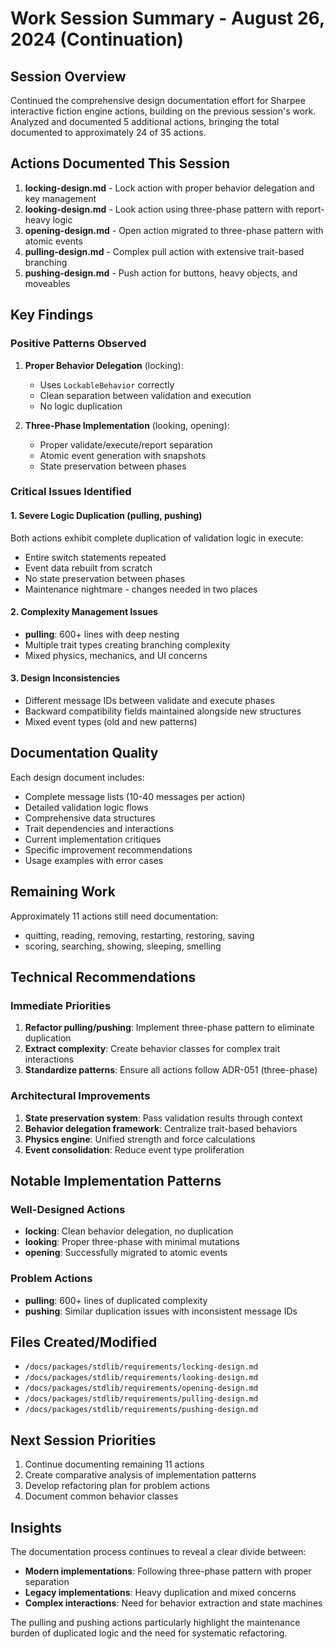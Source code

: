 # Work Session Summary - August 26, 2024 (Continuation)

## Session Overview
Continued the comprehensive design documentation effort for Sharpee interactive fiction engine actions, building on the previous session's work. Analyzed and documented 5 additional actions, bringing the total documented to approximately 24 of 35 actions.

## Actions Documented This Session
1. **locking-design.md** - Lock action with proper behavior delegation and key management
2. **looking-design.md** - Look action using three-phase pattern with report-heavy logic
3. **opening-design.md** - Open action migrated to three-phase pattern with atomic events
4. **pulling-design.md** - Complex pull action with extensive trait-based branching
5. **pushing-design.md** - Push action for buttons, heavy objects, and moveables

## Key Findings

### Positive Patterns Observed
1. **Proper Behavior Delegation** (locking):
   - Uses `LockableBehavior` correctly
   - Clean separation between validation and execution
   - No logic duplication

2. **Three-Phase Implementation** (looking, opening):
   - Proper validate/execute/report separation
   - Atomic event generation with snapshots
   - State preservation between phases

### Critical Issues Identified

#### 1. Severe Logic Duplication (pulling, pushing)
Both actions exhibit complete duplication of validation logic in execute:
- Entire switch statements repeated
- Event data rebuilt from scratch
- No state preservation between phases
- Maintenance nightmare - changes needed in two places

#### 2. Complexity Management Issues
- **pulling**: 600+ lines with deep nesting
- Multiple trait types creating branching complexity
- Mixed physics, mechanics, and UI concerns

#### 3. Design Inconsistencies
- Different message IDs between validate and execute phases
- Backward compatibility fields maintained alongside new structures
- Mixed event types (old and new patterns)

## Documentation Quality
Each design document includes:
- Complete message lists (10-40 messages per action)
- Detailed validation logic flows
- Comprehensive data structures
- Trait dependencies and interactions
- Current implementation critiques
- Specific improvement recommendations
- Usage examples with error cases

## Remaining Work
Approximately 11 actions still need documentation:
- quitting, reading, removing, restarting, restoring, saving
- scoring, searching, showing, sleeping, smelling

## Technical Recommendations

### Immediate Priorities
1. **Refactor pulling/pushing**: Implement three-phase pattern to eliminate duplication
2. **Extract complexity**: Create behavior classes for complex trait interactions
3. **Standardize patterns**: Ensure all actions follow ADR-051 (three-phase)

### Architectural Improvements
1. **State preservation system**: Pass validation results through context
2. **Behavior delegation framework**: Centralize trait-based behaviors
3. **Physics engine**: Unified strength and force calculations
4. **Event consolidation**: Reduce event type proliferation

## Notable Implementation Patterns

### Well-Designed Actions
- **locking**: Clean behavior delegation, no duplication
- **looking**: Proper three-phase with minimal mutations
- **opening**: Successfully migrated to atomic events

### Problem Actions
- **pulling**: 600+ lines of duplicated complexity
- **pushing**: Similar duplication issues with inconsistent message IDs

## Files Created/Modified
- `/docs/packages/stdlib/requirements/locking-design.md`
- `/docs/packages/stdlib/requirements/looking-design.md`
- `/docs/packages/stdlib/requirements/opening-design.md`
- `/docs/packages/stdlib/requirements/pulling-design.md`
- `/docs/packages/stdlib/requirements/pushing-design.md`

## Next Session Priorities
1. Continue documenting remaining 11 actions
2. Create comparative analysis of implementation patterns
3. Develop refactoring plan for problem actions
4. Document common behavior classes

## Insights
The documentation process continues to reveal a clear divide between:
- **Modern implementations**: Following three-phase pattern with proper separation
- **Legacy implementations**: Heavy duplication and mixed concerns
- **Complex interactions**: Need for behavior extraction and state machines

The pulling and pushing actions particularly highlight the maintenance burden of duplicated logic and the need for systematic refactoring.